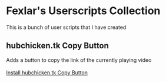 # Fexlar's Userscripts Collection
This is a bunch of user scripts that I have created

## hubchicken.tk Copy Button
Adds a button to copy the link of the currently playing video
<br/>
<br/>
[Install hubchicken.tk Copy Button](https://github.com/fexlars/userscripts/raw/main/HubchickenCopyVideo.user.js)
